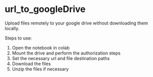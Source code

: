 # url_to_googleDrive
Upload files remotely to your google drive without downloading them locally. 

Steps to use:

1. Open the notebook in colab
2. Mount the drive and perform the authorization steps
3. Set the necessary url and file destination paths
4. Download the files
5. Unzip the files if necessary
